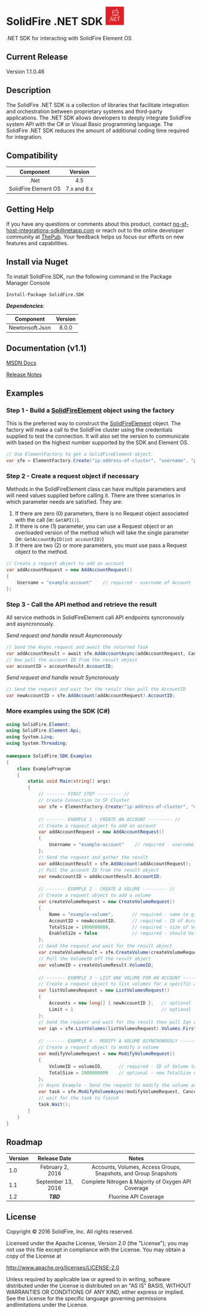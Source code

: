 # SolidFire .NET SDK <img src="img/net.png" height="50" width="50" >

.NET SDK for interacting with SolidFire Element OS

## Current Release
Version 1.1.0.46

## Description
The SolidFire .NET SDK is a collection of libraries that facilitate integration and orchestration between proprietary systems and third-party applications. The .NET SDK allows developers to deeply integrate SolidFire system API with the C# or Visual Basic programming language. The SolidFire .NET SDK reduces the amount of additional coding time required for integration.

## Compatibility

| Component            | Version     |
|:--------------------:|:-----------:|
| .Net                 | 4.5         |
| SolidFire Element OS | 7.x and 8.x |

## Getting Help

If you have any questions or comments about this product, contact <ng-sf-host-integrations-sdk@netapp.com> or reach out to the online developer community at [ThePub](http://netapp.io). Your feedback helps us focus our efforts on new features and capabilities.

## Install via Nuget

To install SolidFire.SDK, run the following command in the Package Manager Console

```
Install-Package SolidFire.SDK
```

___Dependencies___:

| Component       | Version    |
|:---------------:|:----------:|
| Newtonsoft.Json | 8.0.0      |


## Documentation (v1.1)

[MSDN Docs](http://solidfire.github.io/sdk-dotnet/help/v1.1/html/R_Project_SolidFire__NET_SDK_Documentation.htm) 

[Release Notes](https://github.com/solidfire/sdk-dotnet/raw/gh-pages/Dot%20NET%20SDK%20Release%20Notes_v1.0.pdf)

## Examples

### Step 1 - Build a [SolidFireElement](help/v1.1/html/T_SolidFire_Element_Api_SolidFireElement.htm) object using the factory

This is the preferred way to construct the [SolidFireElement](help/v1.1/html/T_SolidFire_Element_Api_SolidFireElement.htm) object. The factory will make a call to the SolidFire cluster using the credentials supplied to test the connection. It will also set the version to communicate with based on the highest number supported by the SDK and Element OS. 

~~~ csharp
// Use ElementFactory to get a SolidFireElement object.
var sfe = ElementFactory.Create("ip-address-of-cluster", "username", "password");
~~~

### Step 2 - Create a request object if necessary

Methods in the SolidFireElement class can have multiple parameters and will need values supplied before calling it. There are three scenarios in which parameter needs are satisfied. They are: 

1. If there are zero (0) parameters, there is no Request object associated with the call (ie: `GetAPI()`).
1. If there is one (1) parameter, you can use a Request object or an overloaded version of the method which will take the single parameter (ie: `GetAccountByID(int accountID)`)
3. If there are two (2) or more parameters, you must use pass a Request object to the method.

~~~csharp
// Create a request object to add an account
var addAccountRequest = new AddAccountRequest()
{
    Username = "example-account"    // required - username of Account
};
~~~

### Step 3 - Call the API method and retrieve the result

All service methods in SolidFireElement call API endpoints syncronously and asyncronously.

_Send request and handle result Asyncronously_

~~~ csharp
// Send the Async request and await the returned Task
var addAccountResult = await sfe.AddAccountAsync(addAccountRequest, CancellationToken.None);
// Now pull the account ID from the result object
var accountID = accountResult.AccountID;
~~~

_Send request and handle result Syncronously_

~~~ csharp
// Send the request and wait for the result then pull the AccountID
var newAccountID = sfe.AddAccount(addAccountRequest).AccountID;   
~~~


### More examples using the SDK (C#)

~~~ csharp
using SolidFire.Element;
using SolidFire.Element.Api;
using System.Linq;
using System.Threading;

namespace SolidFire.SDK.Examples
{
    class ExampleProgram
    {
        static void Main(string[] args)
        {
            // ------- FIRST STEP --------- //
            // Create Connection to SF Cluster
            var sfe = ElementFactory.Create("ip-address-of-cluster", "username", "password");

            // ------- EXAMPLE 1 - CREATE AN ACCOUNT --------- //
            // Create a request object to add an account
            var addAccountRequest = new AddAccountRequest()
            {
                Username = "example-account"    // required - username of Account
            };
            // Send the request and gather the result
            var addAccountResult = sfe.AddAccount(addAccountRequest);
            // Pull the account ID from the result object
            var newAccountID = addAccountResult.AccountID;

            // ------- EXAMPLE 2 - CREATE A VOLUME --------- //
            // Create a request object to add a volume
            var createVolumeRequest = new CreateVolumeRequest()
            {
                Name = "example-volume",       // required - name to give the new Volume
                AccountID = newAccountID,      // required - ID of Account that owns Volume
                TotalSize = 1000000000,        // required - size of Volume in bytes
                Enable512e = false             // required - should Volume provide 512-byte sector emulation
            };
            // Send the request and wait for the result object
            var createVolumeResult = sfe.CreateVolume(createVolumeRequest);
            // Pull the VolumeID off the result object
            var volumeID = createVolumeResult.VolumeID;

            // ------- EXAMPLE 3 - LIST ONE VOLUME FOR AN ACCOUNT --------- //
            // Create a request object to list volumes for a specific account
            var listVolumesRequest = new ListVolumesRequest()
            {
                Accounts = new long[] { newAccountID },   // optional - AccountID to filter volumes by account 
                Limit = 1                                 // optional - to limit the number of Volumes with IDs greater than StartVolumeID
            };
            // Send the request and wait for the result then pull Iqn of the first Volume returned
            var iqn = sfe.ListVolumes(listVolumesRequest).Volumes.First().Iqn;

            // ------- EXAMPLE 4 - MODIFY A VOLUME ASYNCRONOUSLY --------- //
            // Create a request object to modify a volume
            var modifyVolumeRequest = new ModifyVolumeRequest()
            {
                VolumeID = volumeID,      // required - ID of Volume to modify
                TotalSize = 2000000000    // optional - new TotalSize of Volume
            };
            // Async Example - Send the request to modify the volume and hold onto the task
            var task = sfe.ModifyVolumeAsync(modifyVolumeRequest, CancellationToken.None);
            // wait for the task to finish
            task.Wait();
        }
    }
}
~~~

## Roadmap

| Version | Release Date       | Notes                                                            |
|:------- |:------------------:|:----------------------------------------------------------------:|
| 1.0     | February 2, 2016   | Accounts, Volumes, Access Groups, Snapshots, and Group Snapshots |
| 1.1     | September 13, 2016 | Complete Nitrogen & Majority of Oxygen API Coverage              |
| 1.2     | ___TBD___          | Fluorine API Coverage                                            |

## License
Copyright © 2016 SolidFire, Inc. All rights reserved.

Licensed under the Apache License, Version 2.0 (the "License");
you may not use this file except in compliance with the License.
You may obtain a copy of the License at

   <http://www.apache.org/licenses/LICENSE-2.0>

Unless required by applicable law or agreed to in writing, software
distributed under the License is distributed on an "AS IS" BASIS,
WITHOUT WARRANTIES OR CONDITIONS OF ANY KIND, either express or implied.
See the License for the specific language governing permissions andlimitations under the License.
